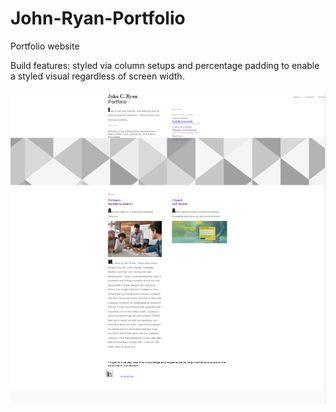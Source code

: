 # John-Ryan-Portfolio
Portfolio website

Build features: styled via column setups and percentage padding to enable a styled visual regardless of screen width. 

![](2020-03-29-13-06-21.png)